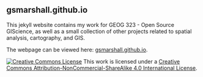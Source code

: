 ## gsmarshall.github.io

This jekyll website contains my work for GEOG 323 - Open Source GIScience, as well as a small collection of other projects related to spatial analysis, cartography, and GIS.

The webpage can be viewed here: [gsmarshall.github.io](gsmarshall.github.io).

<a rel="license" href="http://creativecommons.org/licenses/by-nc-sa/4.0/"><img alt="Creative Commons License" style="border-width:0" src="https://i.creativecommons.org/l/by-nc-sa/4.0/88x31.png" /></a> This work is licensed under a <a rel="license" href="http://creativecommons.org/licenses/by-nc-sa/4.0/">Creative Commons Attribution-NonCommercial-ShareAlike 4.0 International License</a>.
